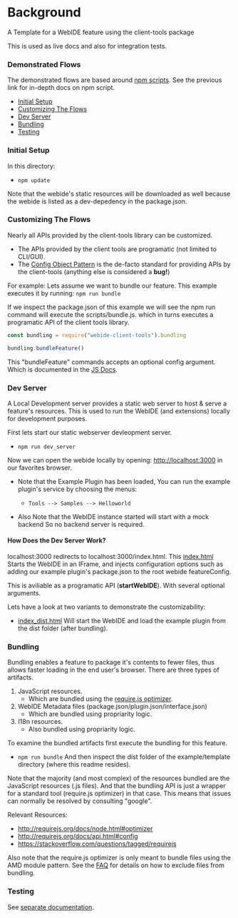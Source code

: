# Background

A Template for a WebIDE feature using the client-tools package

This is used as live docs and also for integration tests.

### Demonstrated Flows

The demonstrated flows are based around [npm scripts](https://docs.npmjs.com/misc/scripts).
See the previous link for in-depth docs on npm script.


* [Initial Setup](#SETUP)
* [Customizing The Flows](#CUSTOMIZE)
* [Dev Server](#DEV_SERVER)
* [Bundling](#BUNDLING)
* [Testing](#TESTING)

### <a name="SETUP"></a> Initial Setup

In this directory:

* ```npm update```

Note that the webide's static resources will be downloaded as well
because the webide is listed as a dev-depedency in the package.json.


### <a name="CUSTOMIZE"></a> Customizing The Flows
Nearly all APIs provided by the client-tools library can be customized.

* The APIs provided by the client tools are programatic (not limited to CLI/GUI).
* The [Config Object Pattern](https://stackoverflow.com/questions/7466817/javascript-configuration-pattern) is the de-facto standard for providing APIs by the client-tools (anything else is considered a **bug!**)

For example: Lets assume we want to bundle our feature.
This example executes it by running:
```npm run bundle```

If we inspect the package.json of this example we will see the npm run command will execute the scripts/bundle.js.
which in turns executes a programatic API of the client tools library.

```javascript
const bundling = require("webide-client-tools").bundling

bundling.bundleFeature()
```

This "bundleFeature" commands accepts an optional config argument.
Which is documented in the [JS Docs](https://sap.github.io/webide-client-tools/web/html_docs/interfaces/_api_d_.bundlingapi.html#bundlefeature).


### <a name="DEV_SERVER"></a> Dev Server

A Local Development server provides a static web server to host & serve a feature's resources.
This is used to run the WebIDE (and extensions) locally for development purposes.

First lets start our static webserver devleopment server.
* ```npm run dev_server```

Now we can open the webide locally by opening: [http://localhost:3000](http://localhost:3000)
in our favorites browser. 

* Note that the Example Plugin has been loaded, You can run the example plugin's service by choosing the menus:
  - ```Tools --> Samples --> Helloworld```
  
* Also Note that the WebIDE instance started will start with a mock backend
  So no backend server is required.


#### How Does the Dev Server Work?

localhost:3000 redirects to localhost:3000/index.html.
This [index.html](https://github.com/SAP/webide-client-tools/blob/master/example/template/index.html)
Starts the WebIDE in an IFrame, and injects configuration options such as adding our example plugin's package.json
to the root webide featureConfig.

This is aviliable as a programatic API (**startWebIDE**).
With several optional arguments.

Lets have a look at two variants to demonstrate the customizability:
* [index_dist.html](https://github.com/SAP/webide-client-tools/blob/master/example/template/index_dist.html)
  Will start the WebIDE and load the example plugin from the dist folder (after bundling).


### <a name="BUNDLING"></a> Bundling
Bundling enables a feature to package it's contents to fewer files, thus allows faster loading in the end user's browser.
There are three types of artifacts.
1. JavaScript resources.
   * Which are bundled using the [require.js optimizer](http://requirejs.org/docs/optimization.html).
2. WebIDE Metadata files (package.json/plugin.json/interface.json)
   * Which are bundled using propriarity logic.
3. I18n resources.
   * Also bundled using propriarity logic.
   
To examine the bundled artifacts first execute the bundling for this feature.
* ```npm run bundle```
And then inspect the dist folder of the example/template directory (where this readme resides).

Note that the majority (and most complex) of the resources bundled are the JavaScript resources (.js files).
And that the bundling API is just a wrapper for a standard tool (require.js optimizer) in that case.
This means that issues can normally be resolved by consulting "google".

Relevant Resources:
* http://requirejs.org/docs/node.html#optimizer
* http://requirejs.org/docs/api.html#config
* https://stackoverflow.com/questions/tagged/requirejs

Also note that the require.js optimizer is only meant to bundle files using the AMD module pattern.
See the [FAQ](https://github.com/SAP/webide-client-tools/blob/master/FAQ.md) for details on how to exclude files from bundling.


### <a name="TESTING"></a> Testing

See [separate documentation](https://github.com/SAP/webide-client-tools/blob/master/docs/unit_service_testing.md).





